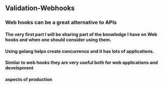 ## Validation-Webhooks
###  Web hooks can be a great alternative to APIs
#### The very first part I will be sharing part of the knowledge I have on Web hooks and when one should consider using them. 
#### Using golang helps create concurrence and it has lots of applications.
#### Similar to web hooks they are very useful both for web applications and development
####  aspects of production
